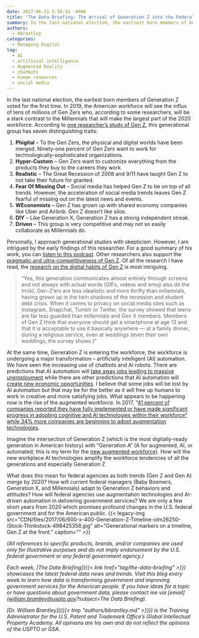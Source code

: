 ```yaml
---
date: 2017-06-21 2:58:31 -0400
title: 'The Data Briefing: The Arrival of Generation Z into the Federal Government. And Generation A?'
summary: In the last national election, the earliest born members of Generation Z voted for the first time. In 2019, the American workforce will see the influx of tens of millions of Gen Zers who, according to some researchers, will be a stark contrast to the Millennials that will make the largest part of the 2020
authors:
  - bbrantley
categories:
  - Managing Digital
tag:
  - AI
  - artificial intelligence
  - Augmented Reality
  - chatbots
  - human resources
  - social media
---
```


In the last national election, the earliest born members of Generation Z voted for the first time. In 2019, the American workforce will see the influx of tens of millions of Gen Zers who, according to some researchers, will be a stark contrast to the Millennials that will make the largest part of the 2020 workforce. According to [one researcher’s study of Gen Z](https://www.amazon.com/Gen-Work-Generation-Transforming-Workplace-ebook/dp/B01HM27IDK/), this generational group has seven distinguishing traits:

  1. **Phigital** – To the Gen Zers, the physical and digital worlds have been merged. Ninety-one percent of Gen Zers want to work for technologically-sophisticated organizations.
  2. **Hyper-Custom** – Gen Zers want to customize everything from the products they buy to the careers they work.
  3. **Realistic** – The Great Recession of 2008 and 9/11 have taught Gen Z to not take their future for granted.
  4. **Fear Of Missing Out** – Social media has helped Gen Z to be on top of all trends. However, the acceleration of social media trends leaves Gen Z fearful of missing out on the latest news and events.
  5. **WEconomists** – Gen Z has grown up with shared economy companies like Uber and Airbnb. Gen Z doesn’t like silos.
  6. **DIY** – Like Generation X, Generation Z has a strong independent streak.
  7. **Driven** – This group is very competitive and may not so easily collaborate as Millennials do.

Personally, I approach generational studies with skepticism. However, I am intrigued by the early findings of this researcher. For a good summary of his work, you can [listen to this podcast](http://knowledge.wharton.upenn.edu/article/what-employers-should-know-about-generation-z/). Other researchers also support the [pragmatic and ultra-competitiveness of Gen Z](https://www.fastcompany.com/3062475/your-guide-to-generation-z-the-frugal-brand-wary-determined-anti-millen). Of all the research I have read, the [research on the digital habits of Gen Z](http://www.washingtonpost.com/sf/style/2016/05/25/inside-the-race-to-decipher-todays-teens-who-will-transform-society-as-we-know-it/) is most intriguing.

> &#8220;Yes, this generation communicates almost entirely through screens and not always with actual words (GIFs, videos and emoji also do the trick). Gen-Z’ers are less idealistic and more thrifty than millennials, having grown up in the twin shadows of the recession and student debt crisis. When it comes to privacy on social media sites such as Instagram, Snapchat, Tumblr or Twitter, the survey showed that teens are far less guarded than millennials and Gen X members. Members of Gen Z think that everyone should get a smartphone at age 13 and that it is acceptable to use it basically anywhere — at a family dinner, during a religious service, even at weddings (even their own weddings, the survey shows.)&#8221;

At the same time, Generation Z is entering the workforce; the workforce is undergoing a major transformation – artificially intelligent (AI) automation. We have seen the increasing use of chatbots and AI robots. There are predictions that AI automation will [take away jobs leading to massive unemployment](https://www.usatoday.com/story/money/2017/02/06/special-report-automation-puts-jobs-peril/96464788/) while there are other predictions that AI automation will [create new economic opportunities](http://thehill.com/blogs/pundits-blog/economy-budget/318775-yes-theres-a-job-creation-argument-for-automation-and). I believe that some jobs will be lost by AI automation but that may be for the better as it will free up humans to work in creative and more satisfying jobs. What appears to be happening now is the rise of the augmented workforce. In 2017, “[41 percent of companies reported they have fully implemented or have made significant progress in adopting cognitive and AI technologies within their workforce” while 34% more companies are beginning to adopt augmentation technologies](https://dupress.deloitte.com/dup-us-en/focus/human-capital-trends/2017/future-workforce-changing-nature-of-work.html).

Imagine the intersection of Generation Z (which is the most digitally-ready generation in American history) with “Generation A” (A for augmented, AI, or automated; this is my term for the [new augmented workforce](http://deloitte.wsj.com/cio/2017/05/10/get-ready-for-the-augmented-workforce/)). How will the new workplace AI technologies amplify the workforce tendencies of all the generations and especially Generation Z

What does this mean for federal agencies as both trends (Gen Z and Gen A) merge by 2020? How will current federal managers (Baby Boomers, Generation X, and Millennials) adapt to Generation Z behaviors and attitudes? How will federal agencies use augmentation technologies and AI-driven automation in delivering government services? We are only a few short years from 2020 which promises profound changes in the U.S. federal government and for the American public. {{< legacy-img src="CDN/files/2017/06/600-x-400-Generation-Z-Timeline-olm26250-iStock-Thinkstock-498425358.jpg" alt="Generational markers on a timeline, Gen Z at the front." caption="" >}} 

_(All references to specific products, brands, and/or companies are used only for illustrative purposes and do not imply endorsement by the U.S. federal government or any federal government agency.)_

_Each week, [The Data Briefing]({{< link href="tag/the-data-briefing" >}}) showcases the latest federal data news and trends. Visit this blog every week to learn how data is transforming government and improving government services for the American people. If you have ideas for a topic or have questions about government data, please contact me via [email](william.brantley@uspto.gov?subject=The Data Briefing)._

_[Dr. William Brantley](({{< tmp "authors/bbrantley.md" >}})) is the Training Administrator for the U.S. Patent and Trademark Office’s Global Intellectual Property Academy. All opinions are his own and do not reflect the opinions of the USPTO or GSA._